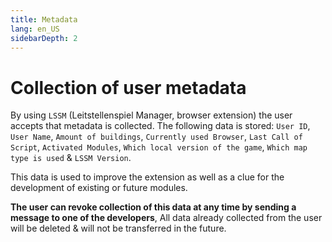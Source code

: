 ```yaml
---
title: Metadata
lang: en_US
sidebarDepth: 2
---
```


# Collection of user metadata

By using `LSSM` (Leitstellenspiel Manager, browser extension) the user accepts that metadata is collected. The following data is stored: 
`User ID`, `User Name`, `Amount of buildings`, `Currently used Browser`, `Last Call of Script`, `Activated Modules`, `Which local version of the game`, `Which map type is used` & `LSSM Version`.

This data is used to improve the extension as well as a clue for the development of existing or future modules.

**The user can revoke collection of this data at any time by sending a message to one of the developers**, All data already collected from the user will be deleted & will not be transferred in the future.
